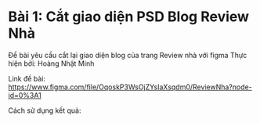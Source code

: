 # Bài 1: Cắt giao diện PSD Blog Review Nhà

Đề bài yêu cầu cắt lại giao diện blog của trang Review nhà với figma Thực hiện bởi: Hoàng Nhật Minh

Link đề bài: https://www.figma.com/file/OqoskP3WsOjZYsIaXsqdm0/ReviewNha?node-id=0%3A1

Cách sử dụng kết quả:
